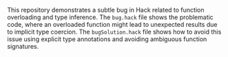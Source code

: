 This repository demonstrates a subtle bug in Hack related to function overloading and type inference. The `bug.hack` file shows the problematic code, where an overloaded function might lead to unexpected results due to implicit type coercion. The `bugSolution.hack` file shows how to avoid this issue using explicit type annotations and avoiding ambiguous function signatures.